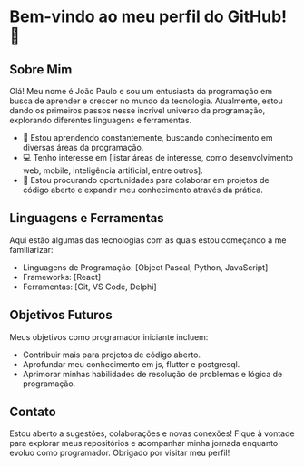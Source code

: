 # Bem-vindo ao meu perfil do GitHub! 👋

## Sobre Mim
Olá! Meu nome é João Paulo e sou um entusiasta da programação em busca de aprender e crescer no mundo da tecnologia. Atualmente, estou dando os primeiros passos nesse incrível universo da programação, explorando diferentes linguagens e ferramentas.

- 🌱 Estou aprendendo constantemente, buscando conhecimento em diversas áreas da programação.
- 💻 Tenho interesse em [listar áreas de interesse, como desenvolvimento web, mobile, inteligência artificial, entre outros].
- 🔭 Estou procurando oportunidades para colaborar em projetos de código aberto e expandir meu conhecimento através da prática.

## Linguagens e Ferramentas
Aqui estão algumas das tecnologias com as quais estou começando a me familiarizar:

- Linguagens de Programação: [Object Pascal, Python, JavaScript]
- Frameworks: [React]
- Ferramentas: [Git, VS Code, Delphi]

## Objetivos Futuros
Meus objetivos como programador iniciante incluem:

- Contribuir mais para projetos de código aberto.
- Aprofundar meu conhecimento em js, flutter e postgresql.
- Aprimorar minhas habilidades de resolução de problemas e lógica de programação.

## Contato
Estou aberto a sugestões, colaborações e novas conexões!
Fique à vontade para explorar meus repositórios e acompanhar minha jornada enquanto evoluo como programador. Obrigado por visitar meu perfil!

